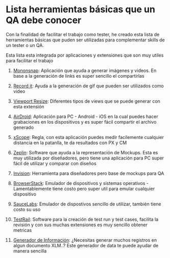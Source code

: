 # Lista herramientas básicas que un QA debe conocer

Con la finalidad de facilitar el trabajo como tester, he creado esta lista de herramientas básicas que puden ser utilizadas para complementar skills de un tester o un QA. 

Esta lista esta integrada por aplicaciones y extensiones que son muy utiles para facilitar el trabajo

1. [Mononsnap](https://monosnap.com/welcome): Aplicación que ayuda a generar imágenes y videos. En base a la generación de links es super sencillo el compartirlas

2. [Record it](http://recordit.co/): Ayuda a la generación de gif que pueden ser utilizados como video

3. [Viewport Resize](https://chrome.google.com/webstore/detail/viewport-resizer/kapnjjcfcncngkadhpmijlkblpibdcgm?hl=en): Diferentes tipos de views que se puede generar con esta extensión

4. [AirDroid](https://web.airdroid.com/): Aplicación para PC - Android - iOS en la cual puedes hacer grabaciones en los dispositivos y es super fácil compartir el archivo generado

5. [xScope](https://xscopeapp.com/): Regla, con esta aplicación puedes medir facilemente cualquier distancia en la patanlla, te da resultados con PX y CM

6. [Zeplin](https://zeplin.io/): Software que ayuda a la representación de Mockups. Esta es muy utilizada por diseñadores, pero tiene una aplicación para PC super fácil de utilizar y comparar con diseños

7. [Invision](https://www.invisionapp.com/): Herramienta para diseñadores pero base de mockups para QA

8. [BrowserStack](https://www.browserstack.com/): Emulador de dispositivos y sistemas operativos - Lamentablemente tiene costo pero super util para emular cualquier dispositivo

9. [SauceLabs](https://saucelabs.com/): Emulador de dispostivos sencillo de utilizar, también tiene costo su uso

10. [TestRail](https://www.gurock.com/testrail): Software para la creación de test run y test cases, facilita la revisión y con sus muchas extensiones es muy sencillo obtener metricas 

11. [Generador de Información](http://www.generatedata.com/): ¿Necesitas generar muchos registros en algun documento XLM..? Este generador de data te puede ayudar de manera sencilla
